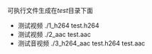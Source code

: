 可执行文件生成在$test$目录下面

+ 测试视频 ./1_h264 test.h264
+ 测试视频  ./2_aac test.aac
+ 测试音视频 ./3_h264_aac test.h264 test.aac